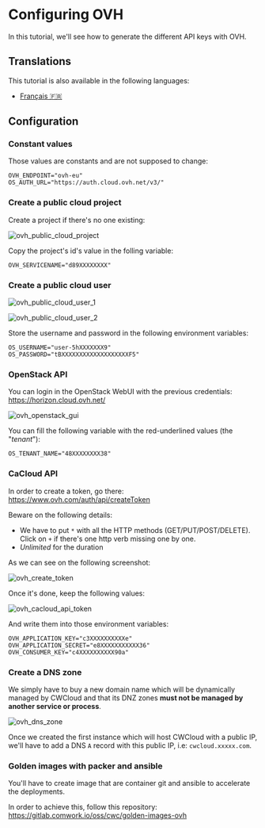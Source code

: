# Configuring OVH

In this tutorial, we'll see how to generate the different API keys with OVH.

## Translations

This tutorial is also available in the following languages:
* [Français 🇫🇷](../../../translations/fr/tutorials/selfhosted/configuration/ovh.md)

## Configuration

### Constant values

Those values are constants and are not supposed to change:

```shell
OVH_ENDPOINT="ovh-eu"
OS_AUTH_URL="https://auth.cloud.ovh.net/v3/"
```

### Create a public cloud project

Create a project if there's no one existing:

![ovh_public_cloud_project](../../../img/ovh_public_cloud_project.png)

Copy the project's id's value in the folling variable:

```shell
OVH_SERVICENAME="d89XXXXXXXX"
```

### Create a public cloud user

![ovh_public_cloud_user_1](../../../img/ovh_public_cloud_user_1.png)

![ovh_public_cloud_user_2](../../../img/ovh_public_cloud_user_2.png)

Store the username and password in the following environment variables:

```shell
OS_USERNAME="user-5hXXXXXXX9"
OS_PASSWORD="tBXXXXXXXXXXXXXXXXXXXF5"
```

### OpenStack API

You can login in the OpenStack WebUI with the previous credentials: https://horizon.cloud.ovh.net/

![ovh_openstack_gui](../../../img/ovh_openstack_gui.png)

You can fill the following variable with the red-underlined values (the "_tenant_"):

```shell
OS_TENANT_NAME="48XXXXXXXX38"
```

### CaCloud API

In order to create a token, go there: https://www.ovh.com/auth/api/createToken

Beware on the following details:

* We have to put `*` with all the HTTP methods (GET/PUT/POST/DELETE). Click on `+` if there's one http verb missing one by one.
* _Unlimited_ for the duration

As we can see on the following screenshot:

![ovh_create_token](../../../img/ovh_create_token.png)

Once it's done, keep the following values:

![ovh_cacloud_api_token](../../../img/ovh_cacloud_api_token.png)

And write them into those environment variables:

```shell
OVH_APPLICATION_KEY="c3XXXXXXXXXXe"
OVH_APPLICATION_SECRET="e8XXXXXXXXXXX36"
OVH_CONSUMER_KEY="c4XXXXXXXXXX90a"
```

### Create a DNS zone

We simply have to buy a new domain name which will be dynamically managed by CWCloud and that its DNZ zones __must not be managed by another service or process__.

![ovh_dns_zone](../../../img/ovh_dns_zone.png)

Once we created the first instance which will host CWCloud with a public IP, we'll have to add a DNS `A` record with this public IP, i.e: `cwcloud.xxxxx.com`.

### Golden images with packer and ansible

You'll have to create image that are container git and ansible to accelerate the deployments.

In order to achieve this, follow this repository: https://gitlab.comwork.io/oss/cwc/golden-images-ovh
